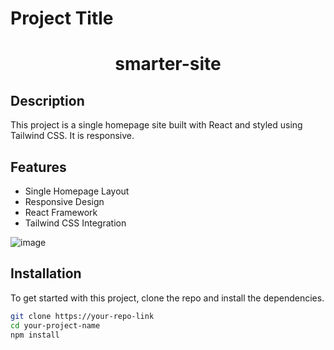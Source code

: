 

# Project Title
<h1 align="center">smarter-site</h1>

## Description

This project is a single homepage site built with React and styled using Tailwind CSS. It is responsive.

## Features

- Single Homepage Layout
- Responsive Design
- React Framework
- Tailwind CSS Integration



![image](https://github.com/JonesSZN/smarter-site/assets/110791038/cbb07ad9-4b8d-4091-9031-63ea6663a88e)


## Installation

To get started with this project, clone the repo and install the dependencies.

```bash
git clone https://your-repo-link
cd your-project-name
npm install













